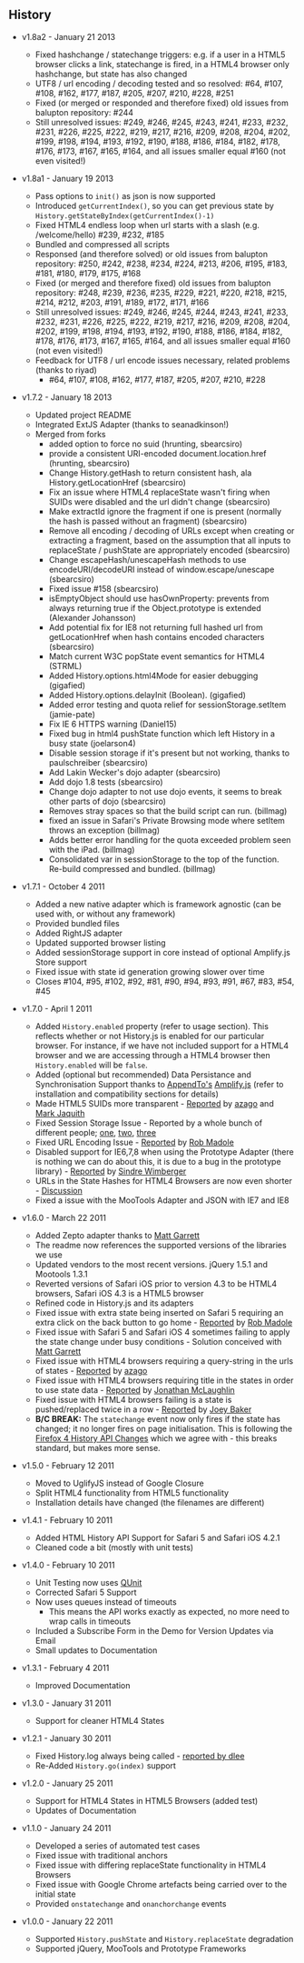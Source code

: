 ## History

- v1.8a2 - January 21 2013
	- Fixed hashchange / statechange triggers: e.g. if a user in a HTML5 browser clicks a link, statechange is fired, in a HTML4 browser only hashchange, but state has also changed
	- UTF8 / url encoding / decoding tested and so resolved: #64, #107, #108, #162, #177, #187, #205, #207, #210, #228, #251
	- Fixed (or merged or responded and therefore fixed) old issues from balupton repository: #244
	- Still unresolved issues: #249, #246, #245, #243, #241, #233, #232, #231, #226, #225, #222, #219, #217, #216, #209, #208, #204, #202, #199, #198, #194, #193, #192, #190, #188, #186, #184, #182, #178, #176, #173, #167, #165, #164, and all issues smaller equal #160 (not even visited!)

- v1.8a1 - January 19 2013
	- Pass options to `init()` as json is now supported
	- Introduced `getCurrentIndex()`, so you can get previous state by `History.getStateByIndex(getCurrentIndex()-1)`
	- Fixed HTML4 endless loop when url starts with a slash (e.g. /welcome/hello) #239, #232, #185
	- Bundled and compressed all scripts
	- Responsed (and therefore solved) or old issues from balupton repository: #250, #242, #238, #234, #224, #213, #206, #195, #183, #181, #180, #179, #175, #168
	- Fixed (or merged and therefore fixed) old issues from balupton repository: #248, #239, #236, #235, #229, #221, #220, #218, #215, #214, #212, #203, #191, #189, #172, #171, #166  
	- Still unresolved issues: #249, #246, #245, #244, #243, #241, #233, #232, #231, #226, #225, #222, #219, #217, #216, #209, #208, #204, #202, #199, #198, #194, #193, #192, #190, #188, #186, #184, #182, #178, #176, #173, #167, #165, #164, and all issues smaller equal #160 (not even visited!)
	- Feedback for UTF8 / url encode issues necessary, related problems (thanks to riyad)
		- #64, #107, #108, #162, #177, #187, #205, #207, #210, #228

- v1.7.2 - January 18 2013
	- Updated project README
	- Integrated ExtJS Adapter (thanks to seanadkinson!)
	- Merged from forks
		- added option to force no suid (hrunting, sbearcsiro)
		- provide a consistent URI-encoded document.location.href (hrunting, sbearcsiro)
		- Change History.getHash to return consistent hash, ala History.getLocationHref (sbearcsiro)
		- Fix an issue where HTML4 replaceState wasn't firing when SUIDs were disabled and the url didn't change (sbearcsiro)
		- Make extractId ignore the fragment if one is present (normally the hash is passed without an fragment) (sbearcsiro)
		- Remove all encoding / decoding of URLs except when creating or extracting a fragment, based on the assumption that all inputs to replaceState / pushState are appropriately encoded (sbearcsiro)
		- Change escapeHash/unescapeHash methods to use encodeURI/decodeURI instead of window.escape/unescape (sbearcsiro)
		- Fixed issue #158 (sbearcsiro)
		- isEmptyObject should use hasOwnProperty: prevents from always returning true if the Object.prototype is extended (Alexander Johansson)
		- Add potential fix for IE8 not returning full hashed url from getLocationHref when hash contains encoded characters (sbearcsiro)
		- Match current W3C popState event semantics for HTML4 (STRML)
		- Added History.options.html4Mode for easier debugging (gigafied)
		- Added History.options.delayInit (Boolean). (gigafied)
		- Added error testing and quota relief for sessionStorage.setItem (jamie-pate)
		- Fix IE 6 HTTPS warning (Daniel15)
		- Fixed bug in html4 pushState function which left History in a busy state (joelarson4)
		- Disable session storage if it's present but not working, thanks to paulschreiber (sbearcsiro)
		- Add Lakin Wecker's dojo adapter (sbearcsiro)
		- Add dojo 1.8 tests (sbearcsiro)
		- Change dojo adapter to not use dojo events, it seems to break other parts of dojo (sbearcsiro)
		- Removes stray spaces so that the build script can run. (billmag)
		- fixed an issue in Safari's Private Browsing mode where setItem throws an exception (billmag)
		- Adds better error handling for the quota exceeded problem seen with the iPad. (billmag)
		- Consolidated var in sessionStorage to the top of the function. Re-build compressed and bundled. (billmag)

- v1.7.1 - October 4 2011
	- Added a new native adapter which is framework agnostic (can be used with, or without any framework)
	- Provided bundled files
	- Added RightJS adapter
	- Updated supported browser listing
	- Added sessionStorage support in core instead of optional Amplify.js Store support
	- Fixed issue with state id generation growing slower over time
	- Closes #104, #95, #102, #92, #81, #90, #94, #93, #91, #67, #83, #54, #45

- v1.7.0 - April 1 2011
	- Added `History.enabled` property (refer to usage section). This reflects whether or not History.js is enabled for our particular browser. For instance, if we have not included support for a HTML4 browser and we are accessing through a HTML4 browser then `History.enabled` will be `false`.
	- Added (optional but recommended) Data Persistance and Synchronisation Support thanks to [AppendTo's](http://appendto.com/) [Amplify.js](http://amplifyjs.com/) (refer to installation and compatibility sections for details)
	- Made HTML5 SUIDs more transparent - [Reported](https://github.com/balupton/history.js/issues#issue/34) by [azago](https://github.com/azago) and [Mark Jaquith](http://markjaquith.com/)
	- Fixed Session Storage Issue - Reported by a whole bunch of different people; [one](https://github.com/balupton/history.js/issues#issue/36), [two](https://github.com/balupton/history.js/issues#issue/37), [three](http://getsatisfaction.com/balupton/topics/history_js_1_6_losing_state_after_manual_page_reload)
	- Fixed URL Encoding Issue - [Reported](https://github.com/balupton/history.js/issues/#issue/33) by [Rob Madole](http://robmadole.com/)
	- Disabled support for IE6,7,8 when using the Prototype Adapter (there is nothing we can do about this, it is due to a bug in the prototype library) - [Reported](https://github.com/balupton/history.js/issues#issue/39) by [Sindre Wimberger](http://sindre.at/)
	- URLs in the State Hashes for HTML4 Browsers are now even shorter - [Discussion](https://github.com/balupton/history.js/issues#issue/28)
	- Fixed a issue with the MooTools Adapter and JSON with IE7 and IE8

- v1.6.0 - March 22 2011
	- Added Zepto adapter thanks to [Matt Garrett](http://twitter.com/#!/matthewgarrett)
	- The readme now references the supported versions of the libraries we use
	- Updated vendors to the most recent versions. jQuery 1.5.1 and Mootools 1.3.1
	- Reverted versions of Safari iOS prior to version 4.3 to be HTML4 browsers, Safari iOS 4.3 is a HTML5 browser
	- Refined code in History.js and its adapters
	- Fixed issue with extra state being inserted on Safari 5 requiring an extra click on the back button to go home - [Reported](https://github.com/balupton/history.js/issues#issue/17) by [Rob Madole](http://robmadole.com/)
	- Fixed issue with Safari 5 and Safari iOS 4 sometimes failing to apply the state change under busy conditions - Solution conceived with [Matt Garrett](http://twitter.com/matthewgarrett)
	- Fixed issue with HTML4 browsers requiring a query-string in the urls of states - [Reported](https://github.com/balupton/history.js/issues#issue/26) by [azago](https://github.com/azago)
	- Fixed issue with HTML4 browsers requiring title in the states in order to use state data - [Reported](https://github.com/balupton/history.js/issues#issue/25) by [Jonathan McLaughlin](http://system-werks.com/)
	- Fixed issue with HTML4 browsers failing is a state is pushed/replaced twice in a row - [Reported](https://github.com/balupton/history.js/issues#issue/17) by [Joey Baker](http://byjoeybaker.com/)
	- **B/C BREAK:** The `statechange` event now only fires if the state has changed; it no longer fires on page initialisation. This is following the [Firefox 4 History API Changes](http://hacks.mozilla.org/2011/03/history-api-changes-in-firefox-4/) which we agree with - this breaks standard, but makes more sense.

- v1.5.0 - February 12 2011
	- Moved to UglifyJS instead of Google Closure
	- Split HTML4 functionality from HTML5 functionality
	- Installation details have changed (the filenames are different)

- v1.4.1 - February 10 2011
	- Added HTML History API Support for Safari 5 and Safari iOS 4.2.1
	- Cleaned code a bit (mostly with unit tests)

- v1.4.0 - February 10 2011
	- Unit Testing now uses [QUnit](http://docs.jquery.com/Qunit)
	- Corrected Safari 5 Support
	- Now uses queues instead of timeouts
		- This means the API works exactly as expected, no more need to wrap calls in timeouts
	- Included a Subscribe Form in the Demo for Version Updates via Email
	- Small updates to Documentation

- v1.3.1 - February 4 2011
	- Improved Documentation

- v1.3.0 - January 31 2011
	- Support for cleaner HTML4 States

- v1.2.1 - January 30 2011
	- Fixed History.log always being called - [reported by dlee](https://github.com/balupton/history.js/issues/#issue/2)
	- Re-Added `History.go(index)` support

- v1.2.0 - January 25 2011
	- Support for HTML4 States in HTML5 Browsers (added test)
	- Updates of Documentation

- v1.1.0 - January 24 2011
	- Developed a series of automated test cases
	- Fixed issue with traditional anchors
	- Fixed issue with differing replaceState functionality in HTML4 Browsers
	- Fixed issue with Google Chrome artefacts being carried over to the initial state
	- Provided `onstatechange` and `onanchorchange` events

- v1.0.0 - January 22 2011
	- Supported `History.pushState` and `History.replaceState` degradation
	- Supported jQuery, MooTools and Prototype Frameworks

